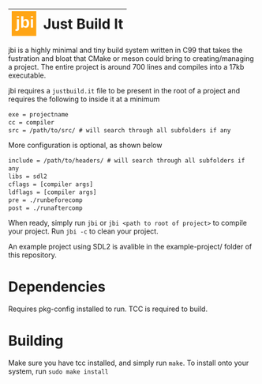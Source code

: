 | <img src="logo/logo.svg" alt="img" width="50px"> | <h1 style="margin: 0;">Just Build It</h1> |
|:-----------------------------------------------:|:---------------------------------------------------:|

jbi is a highly minimal and tiny build system written in C99 that takes the fustration and bloat that CMake or meson could bring to creating/managing a project. The entire project is around 700 lines and compiles into a 17kb executable.

jbi requires a `justbuild.it` file to be present in the root of a project and requires the following to inside it at a minimum

```
exe = projectname
cc = compiler
src = /path/to/src/ # will search through all subfolders if any
```
More configuration is optional, as shown below
```
include = /path/to/headers/ # will search through all subfolders if any
libs = sdl2
cflags = [compiler args]
ldflags = [compiler args]
pre = ./runbeforecomp
post = ./runaftercomp
```
When ready, simply run `jbi` or `jbi <path to root of project>` to compile your project. Run `jbi -c` to clean your project.

An example project using SDL2 is avalible in the example-project/ folder of this repository.

# Dependencies

Requires pkg-config installed to run. TCC is required to build.

# Building

Make sure you have tcc installed, and simply run `make`. To install onto your system, run `sudo make install`
